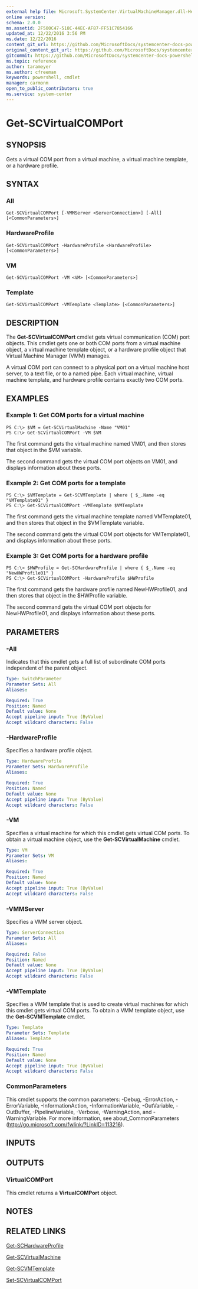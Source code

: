 ```yaml
---
external help file: Microsoft.SystemCenter.VirtualMachineManager.dll-Help.xml
online version: 
schema: 2.0.0
ms.assetid: 2F500C47-518C-44EC-AF87-FF51C7854166
updated_at: 12/22/2016 3:56 PM
ms.date: 12/22/2016
content_git_url: https://github.com/MicrosoftDocs/systemcenter-docs-powershell/blob/live/systemcenter-cmdlets/SystemCenter2016/VirtualMachineManager/vlatest/Get-SCVirtualCOMPort.md
original_content_git_url: https://github.com/MicrosoftDocs/systemcenter-docs-powershell/blob/live/systemcenter-cmdlets/SystemCenter2016/VirtualMachineManager/vlatest/Get-SCVirtualCOMPort.md
gitcommit: https://github.com/MicrosoftDocs/systemcenter-docs-powershell/blob/96e5647587661652225fbdd2c797cd4d59d542bc/systemcenter-cmdlets/SystemCenter2016/VirtualMachineManager/vlatest/Get-SCVirtualCOMPort.md
ms.topic: reference
author: tarameyer
ms.author: cfreeman
keywords: powershell, cmdlet
manager: carmonm
open_to_public_contributors: true
ms.service: system-center
---
```


# Get-SCVirtualCOMPort

## SYNOPSIS
Gets a virtual  COM port from a virtual machine, a virtual machine template, or a hardware profile.

## SYNTAX

### All
```
Get-SCVirtualCOMPort [-VMMServer <ServerConnection>] [-All] [<CommonParameters>]
```

### HardwareProfile
```
Get-SCVirtualCOMPort -HardwareProfile <HardwareProfile> [<CommonParameters>]
```

### VM
```
Get-SCVirtualCOMPort -VM <VM> [<CommonParameters>]
```

### Template
```
Get-SCVirtualCOMPort -VMTemplate <Template> [<CommonParameters>]
```

## DESCRIPTION
The **Get-SCVirtualCOMPort** cmdlet gets virtual communication (COM) port objects.
This cmdlet gets one or both COM ports from a virtual machine object, a virtual machine template object, or a hardware profile object that Virtual Machine Manager (VMM) manages.

A virtual COM port can connect to a physical port on a virtual machine host server, to a text file, or to a named pipe.
Each virtual machine, virtual machine template, and hardware profile contains exactly two COM ports.

## EXAMPLES

### Example 1: Get COM ports for a virtual machine
```
PS C:\> $VM = Get-SCVirtualMachine -Name "VM01"
PS C:\> Get-SCVirtualCOMPort -VM $VM
```

The first command gets the virtual machine named VM01, and then stores that object in the $VM variable.

The second command gets the virtual COM port objects on VM01, and displays information about these ports.

### Example 2: Get COM ports for a template
```
PS C:\> $VMTemplate = Get-SCVMTemplate | where { $_.Name -eq "VMTemplate01" }
PS C:\> Get-SCVirtualCOMPort -VMTemplate $VMTemplate
```

The first command gets the virtual machine template named VMTemplate01, and then stores that object in the $VMTemplate variable.

The second command gets the virtual COM port objects for VMTemplate01, and displays information about these ports.

### Example 3: Get COM ports for a hardware profile
```
PS C:\> $HWProfile = Get-SCHardwareProfile | where { $_.Name -eq "NewHWProfile01" }
PS C:\> Get-SCVirtualCOMPort -HardwareProfile $HWProfile
```

The first command gets the hardware profile named NewHWProfile01, and then stores that object in the $HWProfile variable.

The second command gets the virtual COM port objects for NewHWProfile01, and displays information about these ports.

## PARAMETERS

### -All
Indicates that this cmdlet gets a full list of subordinate COM ports independent of the parent object.

```yaml
Type: SwitchParameter
Parameter Sets: All
Aliases: 

Required: True
Position: Named
Default value: None
Accept pipeline input: True (ByValue)
Accept wildcard characters: False
```

### -HardwareProfile
Specifies a hardware profile object.

```yaml
Type: HardwareProfile
Parameter Sets: HardwareProfile
Aliases: 

Required: True
Position: Named
Default value: None
Accept pipeline input: True (ByValue)
Accept wildcard characters: False
```

### -VM
Specifies a virtual machine for which this cmdlet gets virtual COM ports.
To obtain a virtual machine object, use the **Get-SCVirtualMachine** cmdlet.

```yaml
Type: VM
Parameter Sets: VM
Aliases: 

Required: True
Position: Named
Default value: None
Accept pipeline input: True (ByValue)
Accept wildcard characters: False
```

### -VMMServer
Specifies a VMM server object.

```yaml
Type: ServerConnection
Parameter Sets: All
Aliases: 

Required: False
Position: Named
Default value: None
Accept pipeline input: True (ByValue)
Accept wildcard characters: False
```

### -VMTemplate
Specifies a VMM template that is used to create virtual machines for which this cmdlet gets virtual COM ports.
To obtain a VMM template object, use the **Get-SCVMTemplate** cmdlet.

```yaml
Type: Template
Parameter Sets: Template
Aliases: Template

Required: True
Position: Named
Default value: None
Accept pipeline input: True (ByValue)
Accept wildcard characters: False
```

### CommonParameters
This cmdlet supports the common parameters: -Debug, -ErrorAction, -ErrorVariable, -InformationAction, -InformationVariable, -OutVariable, -OutBuffer, -PipelineVariable, -Verbose, -WarningAction, and -WarningVariable. For more information, see about_CommonParameters (http://go.microsoft.com/fwlink/?LinkID=113216).

## INPUTS

## OUTPUTS

### VirtualCOMPort
This cmdlet returns a **VirtualCOMPort** object.

## NOTES

## RELATED LINKS

[Get-SCHardwareProfile](xref:SystemCenter2016/VirtualMachineManager/vlatest/Get-SCHardwareProfile.md)

[Get-SCVirtualMachine](xref:SystemCenter2016/VirtualMachineManager/vlatest/Get-SCVirtualMachine.md)

[Get-SCVMTemplate](xref:SystemCenter2016/VirtualMachineManager/vlatest/Get-SCVMTemplate.md)

[Set-SCVirtualCOMPort](xref:SystemCenter2016/VirtualMachineManager/vlatest/Set-SCVirtualCOMPort.md)

